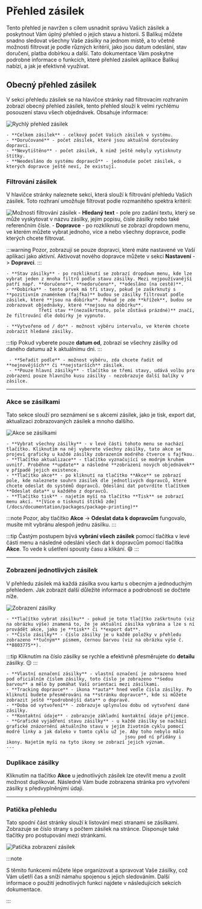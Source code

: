 ﻿---
sidebar_position: 1
---

# Přehled zásilek
Tento přehled je navržen s cílem usnadnit správu Vašich zásilek a poskytnout Vám úplný přehled o jejich stavu a historii.
S Balíkuj můžete snadno sledovat všechny Vaše zásilky na jednom místě, a to včetně možnosti filtrovat je podle různých kritérií,
jako jsou datum odeslání, stav doručení, platba dobírkou a další. Tato dokumentace Vám poskytne podrobné informace o funkcích, které přehled zásilek aplikace Balíkuj nabízí, a jak je efektivně využívat.
## Obecný přehled zásilek

V sekci přehledu zásilek se na hlavičce stránky nad filtrovacím rozhraním zobrazí obecný přehled zásilek, tento přehled slouží k velmi rychlému posouzení stavu všech objednávek. Obsahuje informace: 

![Rychlý přehled zásilek](/img/package/overview/overview.png)

	- **Celkem zásilek** - celkový počet Vašich zásilek v systému.
	- **Doručované** - počet zásilek, které jsou aktuálně doručovány dopravci.
	- **Nevytištěno** - počet zásilek, k nimž ještě nebyly vytisknuty štítky.
	- **Neodesláno do systému dopravců** - jednoduše počet zásilek, o kterých dopravce ještě neví, že existují.


### Filtrování zásilek
V hlavičce stránky naleznete sekci, která slouží k filtrování přehledu Vašich zásilek. Toto rozhraní umožňuje filtrovat podle rozmanitého spektra kritérií:

![Možnosti filtrování zásilek](/img/package/overview/filters.png)
	- **Hledaný text** - pole pro zadání textu, který se může vyskytovat v názvu zásilky, jejím popisu, čísle zásilky nebo také referenčním čísle.
	- **Dopravce** - po rozkliknutí se zobrazí dropdown menu, ve kterém můžete vybrat jednoho, více a nebo všechny dopravce, podle kterých chcete filtrovat.

:::warning
	Pozor, zobrazují se pouze dopravci, které máte nastavené ve Vaší aplikaci jako aktivní. Aktivovat nového dopravce můžete v sekci **Nastavení** -> **Dopravci**.
:::

	- **Stav zásilky** - po rozkliknutí se zobrazí dropdown menu, kde lze vybrat jeden z mnoha filtrů podle stavu zásilky. Mezi nejpoužívanější patří např. **doručeno**, **nedoručeno**, **odesláno (na cestě)**.
	- **Dobírka** - tento prvek má tři stavy, pokud je zaškrknutý s **pozitivním znaménkem (fajfka)** budou se zásilky filtrovat podle zásilek, které **jsou na dobírku**. Pokud je zde **křížek**, budou se zobrazovat objednávky, které **nejsou na dobírku**.
				Třetí stav **(nezaškrtnuto, pole zůstává prázdné)** značí, že filtrování dle dobírky je vypnuto.
	
	- **Vytvořeno od / do** - možnost výběru intervalu, ve kterém chcete zobrazit hledané zásilky.

:::tip
	Pokud vyberete pouze **datum od**, zobrazí se všechny zásilky od daného datumu až k aktuálnímu dni.
:::
	 
	 - **Seřadit podle** - možnost výběru, zda chcete řadit od **nejnovějších** či **nejstarších** zásilek.
	 - **Pouze hlavní zásilky** - tlačítko se třemi stavy, udává volbu pro zobrazení pouze hlavního kusu zásilky - nezobrazuje další balíky v zásilce.

---

### Akce se zásilkami
Tato sekce slouží pro seznámení se s akcemi zásilek, jako je tisk, export dat, aktualizaci zobrazovaných zásilek a mnoho dalšího.


![Akce se zásilkami](/img/package/overview/filter-actions.png)


	- **Vybrat všechny zásilky** - v levé části tohoto menu se nachází tlačítko. Kliknutím na něj vyberete všechny zásilky, tato akce se projeví graficky u každé zásilky zobrazením modrého čtverce s fajfkou.
	- **Tlačítko aktualizace** - tlačítko vyznačující se modrým kruhem uvnitř. Proběhne **update** a následné **zobrazení nových objednávek** v případě jejich existence.
	- **Tlačítko akce** - po kliknutí na tlačítko **Akce** se zobrazí pole, kde naleznete souhrn zásilek dle jednotlivých dopravců, které chcete odeslat do systémů dopravců. Odeslání dat potvrdíte tlačítkem **Odeslat data** u každého z dopravců.
	- **Tlačítko tisk** - najetím myší na tlačítko **Tisk** se zobrazí menu akcí. **[Více o tisknutí štítků zde](/docs/documentation/packages/package-printing)**

:::note
Pozor, aby tlačítko **Akce** -> **Odeslat data k dopravcům** fungovalo, musíte mít vybránu alespoň jednu zásilku.
:::

:::tip
Častým postupem bývá **vybrání všech zásilek** pomocí tlačítka v levé části menu a následné odeslání všech dat k dopravcům pomocí tlačítka **Akce**. To vede k ušetření spousty času a klikání. :smile:
:::




---

### Zobrazení jednotlivých zásilek
V přehledu zásilek má každá zásilka svou kartu s obecným a jednoduchým přehledem. Jak zobrazit další důležité informace a podrobnosti se dočtete níže.

![Zobrazení zásilky](/img/package/overview/package-single.png)

	- **Tlačítko vybrat zásilku** - pokud je toto tlačítko zaškrtnuto (viz na obrázku výše) znamená to, že je aktuální zásilka vybrána a lze s ní provádět akce, jako je **tisk** či **export dat**.
	- **Číslo zásilky** - číslo zásilky je u každé položky v přehledu zobrazeno **tučným** písmem, černou barvou (viz na obrázku výše č. **8803775**).
	
:::tip
	Kliknutím na číslo zásilky se rychle a efektivně přesměrujete do **detailu** zásilky. :relieved:
:::
	
	- **Vlastní označení zásilky** - vlastní označení je zobrazeno hned pod oficiálním číslem zásilky, toto číslo je zobrazeno **šedou barvou** a mělo by pomáhat Vaší orientaci mezi zásilkami.
	- **Tracking dopravce** - ikona **auta** hned vedle čísla zásilky. Po kliknutí budete přesměrováni na **stránku dopravce**, kde si můžete zobrazit ještě **podrobnější data** o dopravě.
	- **Doba od vytvoření** - zobrazuje uplynulou dobu od vytvoření dané zásilky.
	- **Kontaktní údaje** - zobrazuje základní kontaktní údaje příjemce.
	- **Grafické vyjádření stavu zásilky** - u každé zásilky se nachází grafické znázornění aktuálního stavu v jejím životním cyklu pomocí modré linky a jak daleko v tomto cyklu už je. Aby toho nebylo málo 
												jsou pod ní přidány i ikony. Najetím myši na tyto ikony se zobrazí jejich význam.												
	---


### Duplikace zásilky
Kliknutím na tlačítko **Akce** u jednotlivých zásilek lze otevřít menu a zvolit možnost duplikovat. Následně Vám bude zobrazena stránka pro vytvoření zásilky s předvyplněnými údaji.

---

### Patička přehledu
Tato spodní část stránky slouží k listování mezi stranami se zásilkami. Zobrazuje se číslo strany s počtem zásilek na stránce. Disponuje také tlačítky pro postupování mezi stránkami.

![Patička zobrazení zásilek](/img/package/overview/footer-overview.png)




:::note

S těmito funkcemi můžete lépe organizovat a spravovat Vaše zásilky, což Vám ušetří čas a sníží námahu spojenou s jejich sledováním. Další informace o použití jednotlivých funkcí najdete v následujících sekcích dokumentace.

:::





